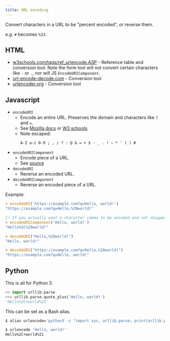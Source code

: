 ```yaml
---
title: URL encoding
---
```


Convert characters in a URL to be "percent encoded", or reverse them.

e.g. `#` becomes `%23`.

## HTML

- [w3schools.com/tags/ref_urlencode.ASP](https://www.w3schools.com/tags/ref_urlencode.ASP) - Reference table and conversion tool. Note the form tool will not convert certain characters like `-` or `.`, nor will JS `EncodeURIComponent`.
- [url-encode-decode.com](https://www.url-encode-decode.com/) - Conversion tool
- [urlencoder.org](https://www.urlencoder.org/) - Conversion tool


## Javascript

- `encodeURI` 
    - Encode an entire URL. Preserves the domain and characters like `?` and `=`. 
    - See [Mozilla docs](https://developer.mozilla.org/en-US/docs/Web/JavaScript/Reference/Global_Objects/encodeURI) or [W3 schools](https://www.w3schools.com/jsref/jsref_encodeuri.asp). 
    - Note escaped:
        ```
        A-Z a-z 0-9 ; , / ? : @ & = + $ - _ . ! ~ * ' ( ) #
        ```
- `encodeURIComponent` 
    - Encode piece of a URL. 
    - See [source](https://developer.mozilla.org/en-US/docs/Web/JavaScript/Reference/Global_Objects/encodeURIComponent)
- `decodeURI` 
    - Reverse an encoded URL.
- `decodeURIComponent` 
    - Reverse an encoded piece of a URL.

Example:

```javascript
> encodeURI('https://example.com?q=Hello, world!')
"https://example.com?q=Hello,%20world!"

// If you actually want a character comma to be encoded and not skipped, you would use this and then build the URL.
> encodeURIComponent('Hello, world!')
"Hello%2C%20world!"

> decodeURI("Hello,%20world!")
"Hello, world!"

> decodeURI("https://example.com?q=Hello,%20world!")
"https://example.com?q=Hello, world!"
```


## Python

This is all for Python 3.

```python
>> import urllib.parse
>>> urllib.parse.quote_plus('Hello, world!')
'Hello%2C+world%21'
```

This can be set as a Bash alias.

```sh
$ alias urlencode='python3 -c "import sys, urllib.parse; print(urllib.parse.quote_plus(sys.argv[1]));"'

$ urlencode 'Hello, world!'
Hello%2C+world%21
```
